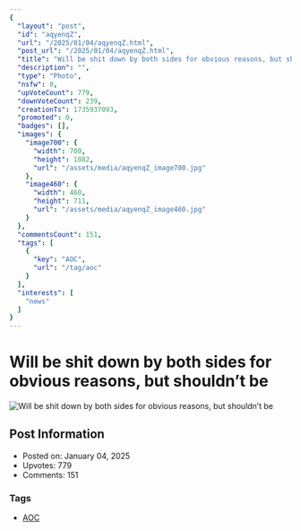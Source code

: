 ```yaml
---
{
  "layout": "post",
  "id": "aqyenqZ",
  "url": "/2025/01/04/aqyenqZ.html",
  "post_url": "/2025/01/04/aqyenqZ.html",
  "title": "Will be shit down by both sides for obvious reasons, but shouldn’t be",
  "description": "",
  "type": "Photo",
  "nsfw": 0,
  "upVoteCount": 779,
  "downVoteCount": 239,
  "creationTs": 1735937093,
  "promoted": 0,
  "badges": [],
  "images": {
    "image700": {
      "width": 700,
      "height": 1082,
      "url": "/assets/media/aqyenqZ_image700.jpg"
    },
    "image460": {
      "width": 460,
      "height": 711,
      "url": "/assets/media/aqyenqZ_image460.jpg"
    }
  },
  "commentsCount": 151,
  "tags": [
    {
      "key": "AOC",
      "url": "/tag/aoc"
    }
  ],
  "interests": [
    "news"
  ]
}
---
```


# Will be shit down by both sides for obvious reasons, but shouldn’t be

![Will be shit down by both sides for obvious reasons, but shouldn’t be](/assets/media/aqyenqZ_image700.jpg)

## Post Information

- Posted on: January 04, 2025
- Upvotes: 779
- Comments: 151

### Tags

- [AOC](/tag/AOC)
